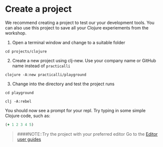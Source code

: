 # Create a project

We recommend creating a project to test our your development tools.  You can also use this project to save all your Clojure experiements from the workshop.

1. Open a terminal window and change to a suitable folder

```shell
cd projects/clojure
```

2. Create a new project using clj-new.  Use your company name or GitHub name instead of `practicalli`

```shell
clojure -A:new practicalli/playground
```

3. Change into the directory and test the project runs

```shell
cd playground

clj -A:rebel
```

You should now see a prompt for your repl.  Try typing in some simple Clojure code, such as:

```clojure
(+ 1 2 3 4 5)
```

> ####NOTE::Try the project with your preferred editor
> Go to the [Editor user guides](editor-guides/)
